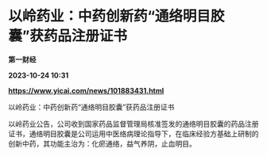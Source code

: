 # 以岭药业：中药创新药“通络明目胶囊”获药品注册证书
**第一财经**

**2023-10-24 10:31**

**https://www.yicai.com/news/101883431.html**

以岭药业：中药创新药“通络明目胶囊”获药品注册证书

以岭药业公告，公司收到国家药品监督管理局核准签发的通络明目胶囊的药品注册证书，通络明目胶囊是公司运用中医络病理论指导下，在临床经验方基础上研制的创新中药，其功能主治为：化瘀通络，益气养阴，止血明目。